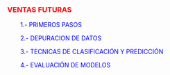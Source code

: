 <h3><span style="color: #ff0000;">VENTAS FUTURAS</span></h3>
<p><span style="padding-left: 30px; color: #0000ff;">1.- PRIMEROS PASOS</span></p>
<p><span style="padding-left: 30px; color: #0000ff;">2.- DEPURACION DE DATOS</span></p>
<p><span style="padding-left: 30px; color: #0000ff;">3.- TECNICAS DE CLASIFICACI&Oacute;N Y PREDICCI&Oacute;N</span></p>
<p><span style="padding-left: 30px; color: #0000ff;">4.- EVALUACI&Oacute;N DE MODELOS</span></p>
